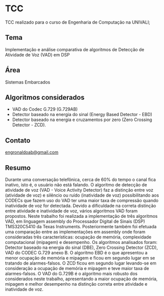 # TCC
TCC realizado para o curso de Engenharia de Computação na UNIVALI;

## Tema
Implementação e análise comparativa de algoritmos de Detecção de Atividade de Voz (VAD) em DSP

## Área
Sistemas Embarcados

## Algoritmos considerados
* VAD do Codec G.729 (G.729AB)
* Detector baseado na energia do sinal (Energy Based Detector - EBD)
* Detector baseado na energia e cruzamentos por zero (Zero Crossing Detector - ZCD).

## Contato
engronaldoab@gmail.com

## Resumo
Durante uma conversação telefônica, cerca de 60% do tempo o canal fica inativo, isto é, o usuário não está falando. O algoritmo de detecção de atividade de voz (VAD - Voice Activity Detector) faz a distinção entre voz (atividade de voz) e silêncio ou ruído (inatividade de voz) possibilitando aos CODECs que fazem uso do VAD ter uma maior taxa de compressão quando inatividade de voz for detectada. Devido a dificuldade na correta distinção entre atividade e inatividade de voz, vários algoritmos VAD foram propostos. Neste trabalho foi realizada a implementação de três algoritmos VAD, em linguagem assembly do Processador Digital de Sinais (DSP) TMS320C5410 da Texas Instruments. Posteriormente também foi efetuada uma comparação entre as implementações em assembly onde foram consideradas três características: ocupação de memória, complexidade computacional (mipagem) e desempenho. Os algoritmos analisados foram: Detector baseado na energia do sinal (DBE), Zero Crossing Detector (ZCD), VAD do CODEC G.729 anexo B. O algoritmo EBD é o que apresentou a menor ocupação de memória e mipagem e ficou em segundo lugar em se tratando de alarmes-falsos. O ZCD ficou em segundo lugar levando-se em consideração a ocupação de memória e mipagem e teve maior taxa de alarmes-falsos. O VAD do G.729B é o algoritmo mais robusto dos considerados neste trabalho, apresentando a maior ocupação de memória, mipagem e melhor desempenho na distinção correta entre atividade e inatividade de voz.
